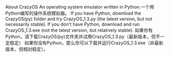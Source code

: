 About CrazyOS
An operating system emulator written in Python.一个用Python编写的操作系统模拟器。
If you have Python, download the CrazyOS(py) folder and try CrazyOS_1.3.py (the latest version, but not necessarily stable).
If you don't have Python, download and run CrazyOS_1.3.exe (not the latest version, but relatively stable).
如果你有Python，请下载CrazyOS(py)文件夹并试用CrazyOS_1.3.py（最新版本，但不一定稳定）
如果你没有Python，那么你可以下载并运行CrazyOS_1.3.exe（非最新版本，但相对稳定）。
